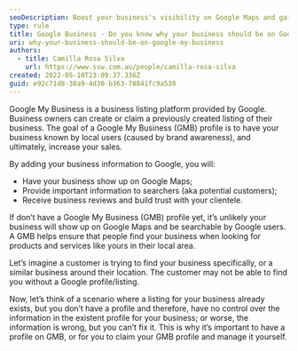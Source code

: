 ```yaml
---
seoDescription: Boost your business's visibility on Google Maps and gain customer trust with authentic reviews using Google My Business.
type: rule
title: Google Business - Do you know why your business should be on Google Business?
uri: why-your-business-should-be-on-google-my-business
authors:
  - title: Camilla Rosa Silva
    url: https://www.ssw.com.au/people/camilla-rosa-silva
created: 2022-05-10T23:09:37.336Z
guid: e92c71d8-38a9-4d30-b363-78841fc9a538
---
```

Google My Business is a business listing platform provided by Google. Business owners can create or claim a previously created listing of their business.
The goal of a Google My Business (GMB) profile is to have your business known by local users (caused by brand awareness), and ultimately, increase your sales.

By adding your business information to Google, you will:

* Have your business show up on Google Maps;
* Provide important information to searchers (aka potential customers);
* Receive business reviews and build trust with your clientele.

<!--endintro-->

If don’t have a Google My Business (GMB) profile yet, it’s unlikely your business will show up on Google Maps and be searchable by Google users. A GMB helps ensure that people find your business when looking for products and services like yours in their local area.

Let’s imagine a customer is trying to find your business specifically, or a similar business around their location. The customer may not be able to find you without a Google profile/listing.

Now, let’s think of a scenario where a listing for your business already exists, but you don’t have a profile and therefore, have no control over the information in the existent profile for your business; or worse, the information is wrong, but you can’t fix it.
This is why it’s important to have a profile on GMB, or for you to claim your GMB profile and manage it yourself.